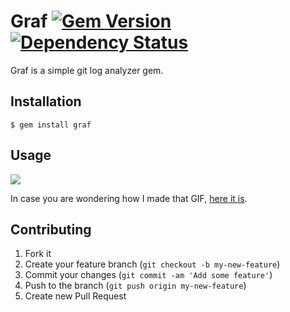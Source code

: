 # Graf [![Gem Version](https://badge.fury.io/rb/graf.png)](http://rubygems.org/gems/graf) [![Dependency Status](https://gemnasium.com/abhshkdz/graf.png)](https://gemnasium.com/abhshkdz/graf)

Graf is a simple git log analyzer gem.

## Installation

    $ gem install graf

## Usage

![](http://i.imgur.com/f0zaEiG.gif)

In case you are wondering how I made that GIF, [here it is](http://askubuntu.com/a/107735/65847).

## Contributing

1. Fork it
2. Create your feature branch (`git checkout -b my-new-feature`)
3. Commit your changes (`git commit -am 'Add some feature'`)
4. Push to the branch (`git push origin my-new-feature`)
5. Create new Pull Request
